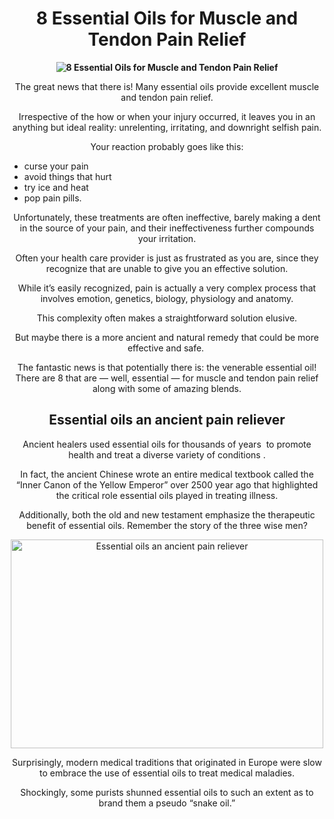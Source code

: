 <h1 style="text-align: center;"><strong>8 Essential Oils for Muscle and Tendon Pain Relief</strong></h1>
<p style="text-align: center;"><strong><img src="https://drlucasmd.com/wp-content/uploads/2019/03/Essential-Oils-780x400.jpg" alt="8 Essential Oils for Muscle and Tendon Pain Relief" /></strong></p>
<p style="text-align: center;"><span>The great news that there is! Many essential oils provide excellent muscle and tendon pain relief.</span></p>
<p style="text-align: center;"><span>Irrespective of the how or when your injury occurred, it leaves you in an anything but ideal reality: unrelenting, irritating, and downright selfish pain.</span></p>
<p style="text-align: center;"><span>Your reaction probably goes like this:</span></p>
<ul style="text-align: center;">
<li style="text-align: left;"><span>curse your pain</span></li>
<li style="text-align: left;"><span>avoid things that hurt</span></li>
<li style="text-align: left;"><span>try ice and heat</span></li>
<li style="text-align: left;"><span>pop pain pills.</span></li>
</ul>
<p style="text-align: center;"><span>Unfortunately, these treatments are often ineffective, barely making a dent in the source of your pain, and their ineffectiveness further compounds your irritation.</span></p>
<p style="text-align: center;"><span>Often your health care provider is just as frustrated as you are, since they recognize that are unable to give you an effective solution.</span></p>
<p style="text-align: center;"><span>While it&rsquo;s easily recognized, pain is actually a very complex process that involves emotion, genetics, biology, physiology and anatomy.</span></p>
<p style="text-align: center;"><span>This complexity often makes a straightforward solution elusive.</span></p>
<p style="text-align: center;"><span>But maybe there is a more ancient and natural remedy that could be more effective and safe.&nbsp;</span></p>
<p style="text-align: center;"><span>The fantastic news is that potentially there is: the venerable essential oil! There are 8 that are &mdash; well, essential &mdash; for muscle and tendon pain relief along with some of amazing blends.</span></p>
<h2 style="text-align: center;"><strong>Essential oils an ancient pain reliever</strong></h2>
<p style="text-align: center;"><span>Ancient healers used essential oils for thousands of years&nbsp; to promote health and treat a diverse variety of conditions .</span></p>
<p style="text-align: center;"><span>In fact, the ancient Chinese wrote an entire medical textbook called the &ldquo;Inner Canon of the Yellow Emperor&rdquo; over 2500 year ago that highlighted the critical role essential oils played in treating illness.</span></p>
<p style="text-align: center;"><span>Additionally, both the old and new testament emphasize the therapeutic benefit of essential oils. Remember the story of the three wise men?</span></p>
<p style="text-align: center;"><span><img class="aligncenter wp-image-5920" src="https://drlucasmd.com/wp-content/uploads/2019/03/Ancient-Medical-Scroll-with-essential-Oils.jpg" alt="Essential oils an ancient pain reliever" width="500" height="334" srcset="https://drlucasmd.com/wp-content/uploads/2019/03/Ancient-Medical-Scroll-with-essential-Oils.jpg 1000w, https://drlucasmd.com/wp-content/uploads/2019/03/Ancient-Medical-Scroll-with-essential-Oils-300x200.jpg 300w, https://drlucasmd.com/wp-content/uploads/2019/03/Ancient-Medical-Scroll-with-essential-Oils-768x513.jpg 768w" sizes="(max-width: 500px) 100vw, 500px" data-jpibfi-post-excerpt="" data-jpibfi-post-url="https://drlucasmd.com/8-essential-oils-you-need-to-be-using-for-muscle-and-tendon-pain/" data-jpibfi-post-title="8 Essential Oils for Muscle and Tendon Pain Relief" data-jpibfi-src="https://drlucasmd.com/wp-content/uploads/2019/03/Ancient-Medical-Scroll-with-essential-Oils.jpg" data-jpibfi-indexer="1" /></span></p>
<p style="text-align: center;"><span>Surprisingly, modern medical traditions that originated in Europe were slow to embrace the use of essential oils to treat medical maladies.</span></p>
<p style="text-align: center;"><span>Shockingly, some purists shunned essential oils to such an extent as to brand them a pseudo &ldquo;snake oil.&rdquo;</span></p>
<p style="text-align: center;"></p>
